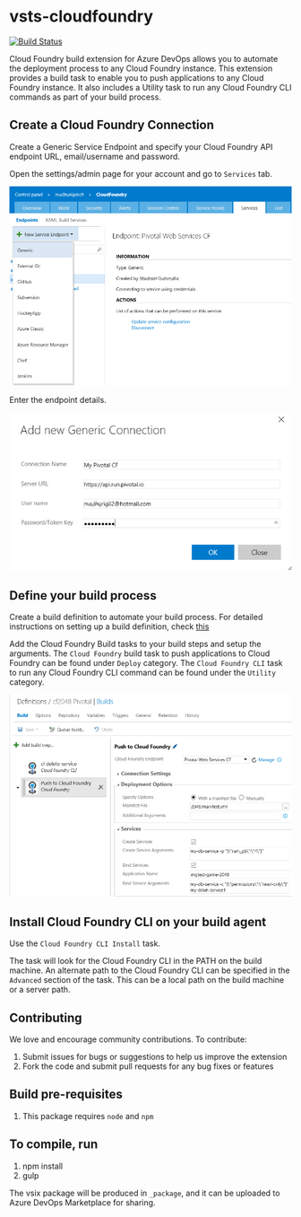 # vsts-cloudfoundry

[![Build Status](https://dev.azure.com/mseng/AzureDevOps/_apis/build/status/Microsoft.vsts-cloudfoundry?branchName=master)](https://dev.azure.com/mseng/AzureDevOps/_build/latest?definitionId=8377&branchName=master)

Cloud Foundry build extension for Azure DevOps allows you to automate the deployment process to any Cloud Foundry instance. This extension provides a build task to enable you to push applications to any Cloud Foundry instance. It also includes a Utility task to run any Cloud Foundry CLI commands as part of your build process.

## Create a Cloud Foundry Connection

Create a Generic Service Endpoint and specify your Cloud Foundry API endpoint URL, email/username and password.

Open the settings/admin page for your account and go to `Services` tab.

![Cloud Foundry Endpoint](Extension/images/cfEndpoint.png)

Enter the endpoint details.

![Generic Endpoint Details](images/cfGenericEndpoint.png)

## Define your build process

Create a build definition to automate your build process. For detailed instructions on setting up a build definition, check [this](https://msdn.microsoft.com/library/vs/alm/build/define/create)

Add the Cloud Foundry Build tasks to your build steps and setup the arguments. The `Cloud Foundry` build task to push applications to Cloud Foundry can be found under `Deploy` category. The `Cloud Foundry CLI` task to run any Cloud Foundry CLI command can be found under the `Utility` category.

![Cloud Foundry Build Tasks](Extension/images/cfBuildTasks.png)

## Install Cloud Foundry CLI on your build agent

Use the `Cloud Foundry CLI Install` task.

The task will look for the Cloud Foundry CLI in the PATH on the build machine. An alternate path to the Cloud Foundry CLI can be specified in the `Advanced` section of the task. This can be a local path on the build machine or a server path.

## Contributing

We love and encourage community contributions. To contribute:

1. Submit issues for bugs or suggestions to help us improve the extension
1. Fork the code and submit pull requests for any bug fixes or features

## Build pre-requisites

1. This package requires `node` and `npm`

## To compile, run

1. npm install
1. gulp

The vsix package will be produced in `_package`, and it can be uploaded to Azure DevOps Marketplace for sharing. 
